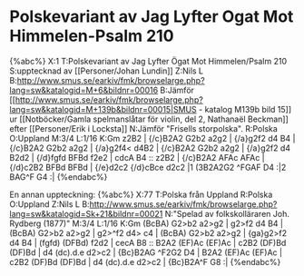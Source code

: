 # Polskevariant av Jag Lyfter Ogat Mot Himmelen-Psalm 210

{%abc%}
X:1
T:Polskevariant av Jag Lyfter Ögat Mot Himmelen/Psalm 210
S:upptecknad av [[Personer/Johan Lundin]]
Z:Nils L
B:http://www.smus.se/earkiv/fmk/browselarge.php?lang=sw&katalogid=M+6&bildnr=00016
B:Jämför [[http://www.smus.se/earkiv/fmk/browselarge.php?lang=sw&katalogid=M+139b&bildnr=00015|SMUS - katalog M139b bild 15]] ur [[Notböcker/Gamla spelmanslåtar för violin, del 2, Nathanaël Beckman]] efter [[Personer/Erik i Locksta]]
N:Jämför "Frisells storpolska".
R:Polska
O:Uppland
M:3/4
L:1/16
K:Gm
z2B2 | {/c}B2A2 G2b2 a2g2 | {/a}g2f2 d4 B4   | {/c}B2A2 G2b2 a2g2 | {/a}g2f4< d4B2 |
       {/c}B2A2 G2b2 a2g2 | {/a}g2f2 d4 B2d2 | {/d}fgfd BFBd f2e2 | cdcA      B4   ::
z2B2 | {/c}B2A2 AFAc AFAc | {/d}c2B2 BFBd BFBd | {/e}d2c2 {/d}cBce d2c2 |1 (3B2A2G2  ^FGAF D4 :|2 
BAG^F G4 :|
{%endabc%}

En annan uppteckning:
{%abc%}
X:77
T:Polska från Uppland
R:Polska
O:Uppland
Z:Nils L
B:http://www.smus.se/earkiv/fmk/browselarge.php?lang=sw&katalogid=Sk+21&bildnr=00021
N:"Spelad av folkskolläraren Joh. Rydberg (1877)"
M:3/4
L:1/16
K:Gm
(BcBA) G2>b2 a2>g2 | g2>f2 d4 B4 | (BcBA) G2>b2 a2>g2 | g2>^f2 d4> c4 | 
(BcBA) G2>b2 a2>g2 | {ga}g2>f2 d4 B4 | (fgfd) (DFBd) f2d2 | cecA B8 ::
B2A2 (EF)Ac (EF)Ac | c2B2 (DF)Bd (DF)Bd | d4 (dc).d.e d2>c2 | {Bc}B2AG ^F2G2 D4 | 
B2A2 (EF)Ac (EF)Ac | c2B2 (DF)Bd (DF)Bd | d4 (dc).d.e d2>c2 | {Bc}B2A^F G8 :| 
{%endabc%}
